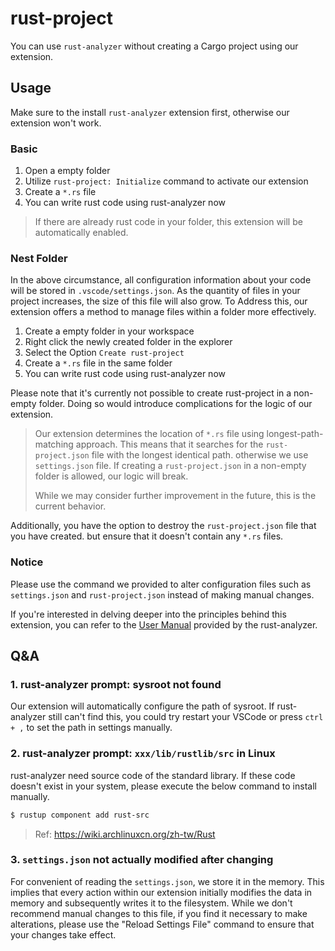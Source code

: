 # rust-project

You can use `rust-analyzer` without creating a Cargo project using our extension.

## Usage

Make sure to the install `rust-analyzer` extension first, otherwise our extension won't work.

### Basic

1. Open a empty folder
2. Utilize `rust-project: Initialize` command to activate our extension
3. Create a `*.rs` file
4. You can write rust code using rust-analyzer now

> If there are already rust code in your folder, 
> this extension will be automatically enabled.

### Nest Folder

In the above circumstance, all configuration information about your code will be stored in `.vscode/settings.json`.
As the quantity of files in your project increases, the size of this file will also grow.
To Address this, 
our extension offers a method to manage files within a folder more effectively. 

1. Create a empty folder in your workspace
2. Right click the newly created folder in the explorer
3. Select the Option `Create rust-project`
4. Create a `*.rs` file in the same folder
5. You can write rust code using rust-analyzer now

Please note that it's currently not possible to create rust-project in a non-empty folder.
Doing so would introduce complications for the logic of our extension.

> Our extension determines the location of `*.rs` file using longest-path-matching approach.
> This means that it searches for the `rust-project.json` file with the longest identical path.
> otherwise we use `settings.json` file.
> If creating a `rust-project.json` in a non-empty folder is allowed,
> our logic will break.
>
> While we may consider further improvement in the future,
> this is the current behavior.

Additionally, you have the option to destroy the `rust-project.json` file that you have created.
but ensure that it doesn't contain any `*.rs` files.

### Notice 

Please use the command we provided to alter configuration files 
such as `settings.json` and `rust-project.json`
instead of making manual changes.

If you're interested in delving deeper into the principles behind this extension, you can refer to the [User Manual](https://rust-analyzer.github.io/manual.html#non-cargo-based-projects) provided by the rust-analyzer.


## Q&A

### 1. rust-analyzer prompt: sysroot not found

Our extension will automatically configure the path of sysroot.
If rust-analyzer still can't find this, you could try restart your VSCode 
or press `ctrl + ,` to set the path in settings manually.

### 2. rust-analyzer prompt: `xxx/lib/rustlib/src` in Linux
rust-analyzer need source code of the standard library. 
If these code doesn't exist in your system, please execute the below command to install manually.

```bash
$ rustup component add rust-src
```

> Ref: https://wiki.archlinuxcn.org/zh-tw/Rust

### 3. `settings.json` not actually modified after changing

For convenient of reading the `settings.json`, we store it in the memory.
This implies that every action within our extension initially modifies the data in memory 
and subsequently writes it to the filesystem. 
While we don't recommend manual changes to this file, if you find it necessary to make alterations, please use the "Reload Settings File" command to ensure that your changes take effect.